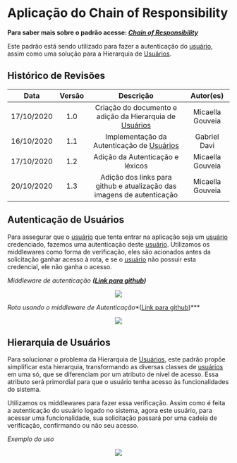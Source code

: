 # Aplicação do Chain of Responsibility
**Para saber mais sobre o padrão acesse: [*Chain of Responsibility*](Project/Estudos/comportamental?id=Cadeia-de-Responsabilidades.md)**

Este padrão está sendo utilizado para fazer a autenticação do [usuário](Modeling/objeto?id=usuário), assim como uma solução para a Hierarquia de [Usuários](Modeling/objeto?id=usuário).


## Histórico de Revisões
| Data | Versão | Descrição | Autor(es) |
|:----:|:------:|:---------:|:---------:|
| 17/10/2020 | 1.0 | Criação do documento e adição da Hierarquia de [Usuários](Modeling/objeto?id=usuário) | Micaella Gouveia |
| 16/10/2020 | 1.1 | Implementação da Autenticação de [Usuários](Modeling/objeto?id=usuário)| Gabriel Davi |
| 17/10/2020 | 1.2 | Adição da Autenticação e léxicos | Micaella Gouveia |
| 20/10/2020 | 1.3 | Adição dos links para github e atualização das imagens de autenticação | Micaella Gouveia |


## Autenticação de Usuários
Para assegurar que o [usuário](Modeling/objeto?id=usuário) que tenta entrar na aplicação seja um [usuário](Modeling/objeto?id=usuário) credenciado, fazemos uma autenticação deste [usuário](Modeling/objeto?id=usuário). Utilizamos os middlewares como forma de verificação, eles são acionados antes da solicitação ganhar acesso à rota, e se o [usuário](Modeling/objeto?id=usuário) não possuir esta credencial, ele não ganha o acesso.

*Middleware de autenticação **([Link para github](https://github.com/UnBArqDsw/2020.1_G12_Stock_Backend/blob/devel/src/app/middlewares/Authorization.js))***
<p align="center">
<img src="/assets/padroes/chainResponsibility/auth.png" class="codes-prints" />
</p>

*Rota usando o middleware de Autenticação**([Link para github](https://github.com/UnBArqDsw/2020.1_G12_Stock_Backend/blob/devel/src/routes/Collaborator.routes.js))***
<p align="center">
<img src="/assets/padroes/chainResponsibility/routes.png" class="codes-prints" />
</p>

## Hierarquia de Usuários
Para solucionar o problema da Hierarquia de [Usuários](Modeling/objeto?id=usuário), este padrão propõe simplificar esta hierarquia, transformando as diversas classes de [usuários](Modeling/objeto?id=usuário) em uma só, que se diferenciam por um atributo de nível de acesso. Essa atributo será primordial para que o usuário tenha acesso às funcionalidades do sistema. 

Utilizamos os middlewares para fazer essa verificação. Assim como é feita a autenticação do usuário logado no sistema, agora este usuário, para acessar uma funcionalidade, sua solicitação passará por uma cadeia de verificação, confirmando ou não seu acesso.


*Exemplo do uso*
<p align="center">
<img src="/assets/padroes/chainResponsibility/chain.png" class="codes-prints" />
</p>